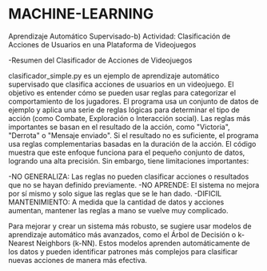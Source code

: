 # MACHINE-LEARNING
Aprendizaje Automático Supervisado-b) Actividad: Clasificación de Acciones de Usuarios en una Plataforma de Videojuegos

-Resumen del Clasificador de Acciones de Videojuegos

clasificador_simple.py es un ejemplo de aprendizaje automático supervisado que clasifica acciones de usuarios en un videojuego. El objetivo es entender cómo se pueden usar reglas para categorizar el comportamiento de los jugadores. El programa usa un conjunto de datos de ejemplo y aplica una serie de reglas lógicas para determinar el tipo de acción (como Combate, Exploración o Interacción social). Las reglas más importantes se basan en el resultado de la acción, como "Victoria", "Derrota" o "Mensaje enviado". Si el resultado no es suficiente, el programa usa reglas complementarias basadas en la duración de la acción. El código muestra que este enfoque funciona para el pequeño conjunto de datos, logrando una alta precisión. Sin embargo, tiene limitaciones importantes:

-NO GENERALIZA: Las reglas no pueden clasificar acciones o resultados que no se hayan definido previamente. -NO APRENDE: El sistema no mejora por sí mismo y solo sigue las reglas que se le han dado. -DIFICIL MANTENIMIENTO: A medida que la cantidad de datos y acciones aumentan, mantener las reglas a mano se vuelve muy complicado.

Para mejorar y crear un sistema más robusto, se sugiere usar modelos de aprendizaje automático más avanzados, como el Árbol de Decisión o k-Nearest Neighbors (k-NN). Estos modelos aprenden automáticamente de los datos y pueden identificar patrones más complejos para clasificar nuevas acciones de manera más efectiva.
